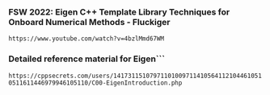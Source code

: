 ### FSW 2022: Eigen C++ Template Library Techniques for Onboard Numerical Methods - Fluckiger ###
```https://www.youtube.com/watch?v=4bzlMmd67WM```

### Detailed reference material for Eigen```
```https://cppsecrets.com/users/141731151079711010097114105641121044610510511611446979946105110/C00-EigenIntroduction.php```
